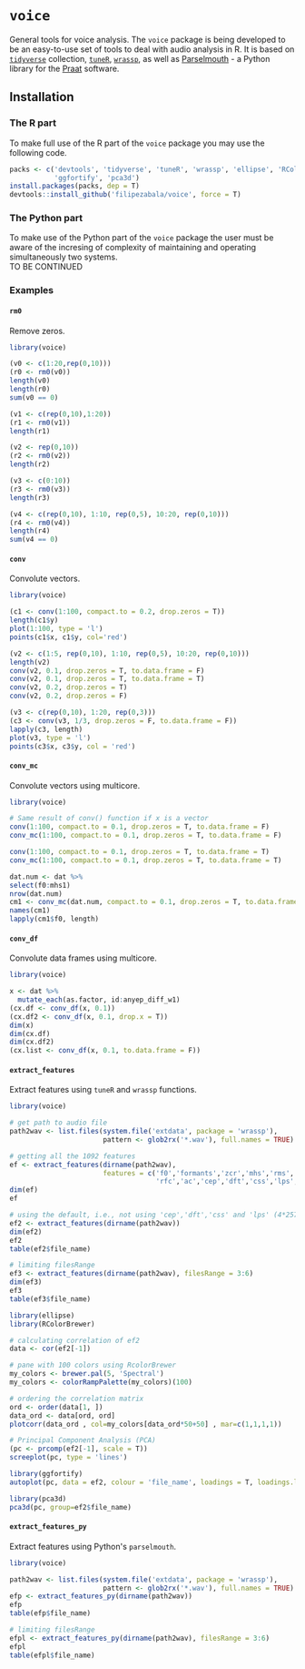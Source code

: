 # `voice`

General tools for voice analysis. The `voice` package is being developed to be an easy-to-use set of tools to deal with audio analysis in R. It is based on [`tidyverse`](https://www.tidyverse.org/) collection, [`tuneR`](https://cran.r-project.org/web/packages/tuneR/index.html), [`wrassp`](https://cran.r-project.org/web/packages/wrassp/index.html), as well as [Parselmouth](https://github.com/YannickJadoul/Parselmouth) - a Python library for the [Praat](http://www.praat.org/) software. 

## Installation
### The R part
To make full use of the R part of the `voice` package you may use the following code.
```r
packs <- c('devtools', 'tidyverse', 'tuneR', 'wrassp', 'ellipse', 'RColorBrewer',
           'ggfortify', 'pca3d')
install.packages(packs, dep = T)
devtools::install_github('filipezabala/voice', force = T)
```
### The Python part
To make use of the Python part of the `voice` package the user must be aware of the incresing of complexity of maintaining and operating simultaneously two systems.  
TO BE CONTINUED

### Examples
#### `rm0`
Remove zeros.
```r
library(voice)

(v0 <- c(1:20,rep(0,10)))
(r0 <- rm0(v0))
length(v0)
length(r0)
sum(v0 == 0)

(v1 <- c(rep(0,10),1:20))
(r1 <- rm0(v1))
length(r1)

(v2 <- rep(0,10))
(r2 <- rm0(v2))
length(r2)

(v3 <- c(0:10))
(r3 <- rm0(v3))
length(r3)

(v4 <- c(rep(0,10), 1:10, rep(0,5), 10:20, rep(0,10)))
(r4 <- rm0(v4))
length(r4)
sum(v4 == 0)
```
#### `conv`
Convolute vectors.
```r
library(voice)

(c1 <- conv(1:100, compact.to = 0.2, drop.zeros = T))
length(c1$y)
plot(1:100, type = 'l')
points(c1$x, c1$y, col='red')

(v2 <- c(1:5, rep(0,10), 1:10, rep(0,5), 10:20, rep(0,10)))
length(v2)
conv(v2, 0.1, drop.zeros = T, to.data.frame = F)
conv(v2, 0.1, drop.zeros = T, to.data.frame = T)
conv(v2, 0.2, drop.zeros = T)
conv(v2, 0.2, drop.zeros = F)

(v3 <- c(rep(0,10), 1:20, rep(0,3)))
(c3 <- conv(v3, 1/3, drop.zeros = F, to.data.frame = F))
lapply(c3, length)
plot(v3, type = 'l')
points(c3$x, c3$y, col = 'red')
```
#### `conv_mc`
Convolute vectors using multicore.
```r
library(voice)

# Same result of conv() function if x is a vector
conv(1:100, compact.to = 0.1, drop.zeros = T, to.data.frame = F)
conv_mc(1:100, compact.to = 0.1, drop.zeros = T, to.data.frame = F)

conv(1:100, compact.to = 0.1, drop.zeros = T, to.data.frame = T)
conv_mc(1:100, compact.to = 0.1, drop.zeros = T, to.data.frame = T)

dat.num <- dat %>%
select(f0:mhs1)
nrow(dat.num)
cm1 <- conv_mc(dat.num, compact.to = 0.1, drop.zeros = T, to.data.frame = F)
names(cm1)
lapply(cm1$f0, length)
```
#### `conv_df`
Convolute data frames using multicore.
```r
library(voice)

x <- dat %>%
  mutate_each(as.factor, id:anyep_diff_w1)
(cx.df <- conv_df(x, 0.1))
(cx.df2 <- conv_df(x, 0.1, drop.x = T))
dim(x)
dim(cx.df)
dim(cx.df2)
(cx.list <- conv_df(x, 0.1, to.data.frame = F))
```
#### `extract_features`
Extract features using `tuneR` and `wrassp` functions.
```r
library(voice)

# get path to audio file
path2wav <- list.files(system.file('extdata', package = 'wrassp'),
                       pattern <- glob2rx('*.wav'), full.names = TRUE)

# getting all the 1092 features
ef <- extract_features(dirname(path2wav), 
                       features = c('f0','formants','zcr','mhs','rms','gain',
                                    'rfc','ac','cep','dft','css','lps','mfcc'))
dim(ef)
ef

# using the default, i.e., not using 'cep','dft','css' and 'lps' (4*257 = 1028 columns)
ef2 <- extract_features(dirname(path2wav))
dim(ef2)
ef2
table(ef2$file_name)

# limiting filesRange
ef3 <- extract_features(dirname(path2wav), filesRange = 3:6)
dim(ef3)
ef3
table(ef3$file_name)

library(ellipse)
library(RColorBrewer)

# calculating correlation of ef2
data <- cor(ef2[-1])

# pane with 100 colors using RcolorBrewer
my_colors <- brewer.pal(5, 'Spectral')
my_colors <- colorRampPalette(my_colors)(100)

# ordering the correlation matrix
ord <- order(data[1, ])
data_ord <- data[ord, ord]
plotcorr(data_ord , col=my_colors[data_ord*50+50] , mar=c(1,1,1,1))

# Principal Component Analysis (PCA)
(pc <- prcomp(ef2[-1], scale = T))
screeplot(pc, type = 'lines')

library(ggfortify)
autoplot(pc, data = ef2, colour = 'file_name', loadings = T, loadings.label = T)

library(pca3d)
pca3d(pc, group=ef2$file_name)
```
#### `extract_features_py`
Extract features using Python's `parselmouth`.
```r
library(voice)

path2wav <- list.files(system.file('extdata', package = 'wrassp'),
                       pattern <- glob2rx('*.wav'), full.names = TRUE)
efp <- extract_features_py(dirname(path2wav))
efp
table(efp$file_name)

# limiting filesRange
efpl <- extract_features_py(dirname(path2wav), filesRange = 3:6)
efpl
table(efpl$file_name)
```
